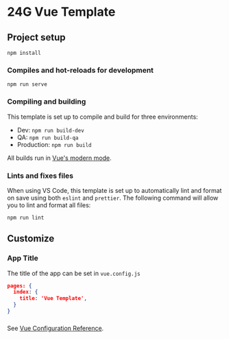 # 24G Vue Template

## Project setup

```
npm install
```

### Compiles and hot-reloads for development

```
npm run serve
```

### Compiling and building

This template is set up to compile and build for three environments:

- Dev: `npm run build-dev`
- QA: `npm run build-qa`
- Production: `npm run build`

All builds run in [Vue's modern mode](https://cli.vuejs.org/guide/browser-compatibility.html#modern-mode).

### Lints and fixes files

When using VS Code, this template is set up to automatically lint and format on save using both `eslint` and `prettier`. The following command will allow you to lint and format all files:

```
npm run lint
```

## Customize

### App Title

The title of the app can be set in `vue.config.js`

```json
pages: {
  index: {
    title: 'Vue Template',
  }
}
```

###

See [Vue Configuration Reference](https://cli.vuejs.org/config/).
